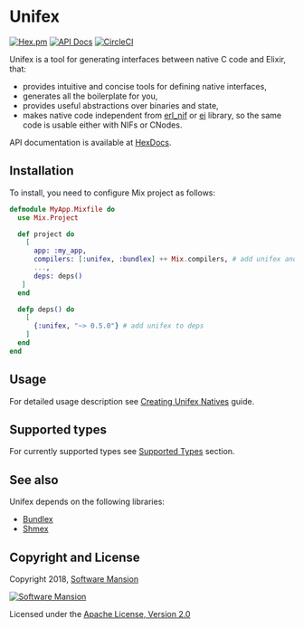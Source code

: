 # Unifex

[![Hex.pm](https://img.shields.io/hexpm/v/unifex.svg)](https://hex.pm/packages/unifex)
[![API Docs](https://img.shields.io/badge/api-docs-yellow.svg?style=flat)](https://hexdocs.pm/unifex/)
[![CircleCI](https://circleci.com/gh/membraneframework/unifex.svg?style=svg)](https://circleci.com/gh/membraneframework/unifex)

Unifex is a tool for generating interfaces between native C code and Elixir, that:
- provides intuitive and concise tools for defining native interfaces,
- generates all the boilerplate for you,
- provides useful abstractions over binaries and state,
- makes native code independent from [erl_nif](https://erlang.org/doc/man/erl_nif.html) 
  or [ei](https://erlang.org/doc/man/ei.html) library, so the same code is usable either with NIFs or CNodes.

API documentation is available at [HexDocs](https://hexdocs.pm/unifex/).

## Installation

To install, you need to configure Mix project as follows:

```elixir
defmodule MyApp.Mixfile do
  use Mix.Project

  def project do
    [
      app: :my_app,
      compilers: [:unifex, :bundlex] ++ Mix.compilers, # add unifex and bundlex to compilers
      ...,
      deps: deps()
   ]
  end

  defp deps() do
    [
      {:unifex, "~> 0.5.0"} # add unifex to deps
    ]
  end
end
```

## Usage

For detailed usage description see [Creating Unifex Natives](https://hexdocs.pm/unifex/creating_unifex_natives.html) guide.

## Supported types

For currently supported types see [Supported Types](https://hexdocs.pm/unifex/supported_types.html) section.

## See also

Unifex depends on the following libraries:
- [Bundlex](https://github.com/membraneframework/bundlex)
- [Shmex](https://github.com/membraneframework/shmex)

## Copyright and License

Copyright 2018, [Software Mansion](https://swmansion.com/?utm_source=git&utm_medium=readme&utm_campaign=membrane)

[![Software Mansion](https://logo.swmansion.com/logo?color=white&variant=desktop&width=200&tag=membrane-github)](https://swmansion.com/?utm_source=git&utm_medium=readme&utm_campaign=membrane)

Licensed under the [Apache License, Version 2.0](LICENSE)
